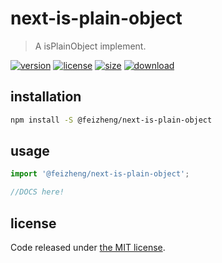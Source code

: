 # next-is-plain-object
> A isPlainObject implement.

[![version][version-image]][version-url]
[![license][license-image]][license-url]
[![size][size-image]][size-url]
[![download][download-image]][download-url]

## installation
```bash
npm install -S @feizheng/next-is-plain-object
```

## usage
```js
import '@feizheng/next-is-plain-object';

//DOCS here!
```

## license
Code released under [the MIT license](https://github.com/afeiship/next-is-plain-object/blob/master/LICENSE.txt).

[version-image]: https://img.shields.io/npm/v/@feizheng/next-is-plain-object
[version-url]: https://npmjs.org/package/@feizheng/next-is-plain-object

[license-image]: https://img.shields.io/npm/l/@feizheng/next-is-plain-object
[license-url]: https://github.com/afeiship/next-is-plain-object/blob/master/LICENSE.txt

[size-image]: https://img.shields.io/bundlephobia/minzip/@feizheng/next-is-plain-object
[size-url]: https://github.com/afeiship/next-is-plain-object/blob/master/dist/next-is-plain-object.min.js

[download-image]: https://img.shields.io/npm/dm/@feizheng/next-is-plain-object
[download-url]: https://www.npmjs.com/package/@feizheng/next-is-plain-object
